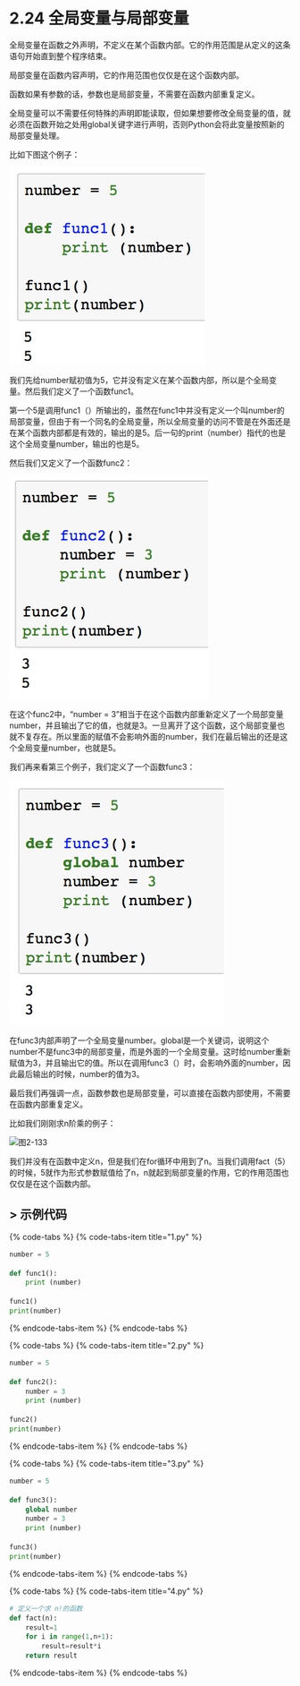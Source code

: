 # 2.24 全局变量与局部变量

全局变量在函数之外声明，不定义在某个函数内部。它的作用范围是从定义的这条语句开始直到整个程序结束。

局部变量在函数内容声明，它的作用范围也仅仅是在这个函数内部。

函数如果有参数的话，参数也是局部变量，不需要在函数内部重复定义。

全局变量可以不需要任何特殊的声明即能读取，但如果想要修改全局变量的值，就必须在函数开始之处用global关键字进行声明，否则Python会将此变量按照新的局部变量处理。

比如下图这个例子：

![&#x56FE;2-130](../../.gitbook/assets/image%20%28302%29.png)

我们先给number赋初值为5，它并没有定义在某个函数内部，所以是个全局变量。然后我们定义了一个函数func1。

第一个5是调用func1（）所输出的，虽然在func1中并没有定义一个叫number的局部变量，但由于有一个同名的全局变量，所以全局变量的访问不管是在外面还是在某个函数内部都是有效的，输出的是5。后一句的print（number）指代的也是这个全局变量number，输出的也是5。



然后我们又定义了一个函数func2：

![&#x56FE;2-131](../../.gitbook/assets/image%20%28347%29.png)

在这个func2中，“number = 3”相当于在这个函数内部重新定义了一个局部变量number，并且输出了它的值，也就是3。一旦离开了这个函数，这个局部变量也就不复存在。所以里面的赋值不会影响外面的number，我们在最后输出的还是这个全局变量number，也就是5。



我们再来看第三个例子，我们定义了一个函数func3：

![&#x56FE;2-132](../../.gitbook/assets/image%20%28339%29.png)

在func3内部声明了一个全局变量number。global是一个关键词，说明这个number不是func3中的局部变量，而是外面的一个全局变量。这时给number重新赋值为3，并且输出它的值。所以在调用func3（）时，会影响外面的number，因此最后输出的时候，number的值为3。



最后我们再强调一点，函数参数也是局部变量，可以直接在函数内部使用，不需要在函数内部重复定义。

比如我们刚刚求n阶乘的例子：

![&#x56FE;2-133](blob:https://minghuiwu.gitbook.io/e3a919b8-e7da-4455-b2e7-3a3a0fc4a8bb)

我们并没有在函数中定义n，但是我们在for循环中用到了n。当我们调用fact（5）的时候，5就作为形式参数赋值给了n，n就起到局部变量的作用，它的作用范围也仅仅是在这个函数内部。



## &gt; 示例代码

{% code-tabs %}
{% code-tabs-item title="1.py" %}
```python
number = 5
 
def func1():
    print (number)
    
func1()
print(number)
```
{% endcode-tabs-item %}
{% endcode-tabs %}

{% code-tabs %}
{% code-tabs-item title="2.py" %}
```python
number = 5

def func2():
    number = 3
    print (number)

func2()
print(number)
```
{% endcode-tabs-item %}
{% endcode-tabs %}

{% code-tabs %}
{% code-tabs-item title="3.py" %}
```python
number = 5

def func3():
    global number
    number = 3
    print (number)

func3()
print(number)
```
{% endcode-tabs-item %}
{% endcode-tabs %}

{% code-tabs %}
{% code-tabs-item title="4.py" %}
```python
# 定义一个求 n!的函数
def fact(n):
    result=1
    for i in range(1,n+1):
        result=result*i
    return result
```
{% endcode-tabs-item %}
{% endcode-tabs %}

